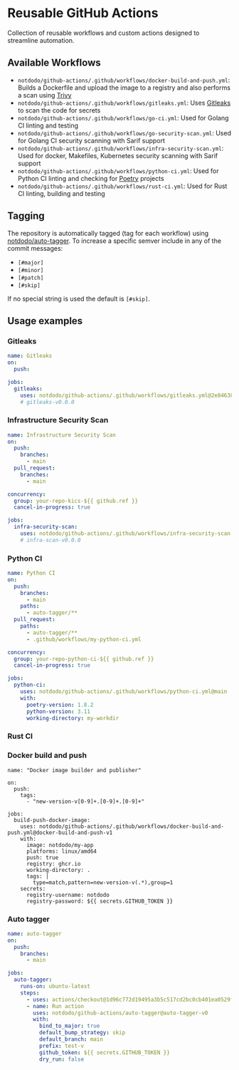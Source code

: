 # Reusable GitHub Actions

Collection of reusable workflows and custom actions designed to streamline automation.

## Available Workflows

- `notdodo/github-actions/.github/workflows/docker-build-and-push.yml`: Builds a Dockerfile and upload the image to a registry and also performs a scan using [Trivy](https://trivy.dev/latest/)
- `notdodo/github-actions/.github/workflows/gitleaks.yml`: Uses [Gitleaks](https://gitleaks.io/index.html) to scan the code for secrets
- `notdodo/github-actions/.github/workflows/go-ci.yml`: Used for Golang CI linting and testing
- `notdodo/github-actions/.github/workflows/go-security-scan.yml`: Used for Golang CI security scanning with Sarif support
- `notdodo/github-actions/.github/workflows/infra-security-scan.yml`: Used for docker, Makefiles, Kubernetes security scanning with Sarif support
- `notdodo/github-actions/.github/workflows/python-ci.yml`: Used for Python CI linting and checking for [Poetry](https://python-poetry.org/) projects
- `notdodo/github-actions/.github/workflows/rust-ci.yml`: Used for Rust CI linting, building and testing

## Tagging

The repository is automatically tagged (tag for each workflow) using [notdodo/auto-tagger](https://github.com/notdodo/github-actions/tree/main/auto-tagger).
To increase a specific semver include in any of the commit messages:

- `[#major]`
- `[#minor]`
- `[#patch]`
- `[#skip]`

If no special string is used the default is `[#skip]`.

## Usage examples

### Gitleaks

```yaml
name: Gitleaks
on:
  push:

jobs:
  gitleaks:
    uses: notdodo/github-actions/.github/workflows/gitleaks.yml@2e84638563b65587b42ba8ab87ccdf1922c412dd
    # gitleaks-v0.0.0
```

### Infrastructure Security Scan

```yaml
name: Infrastructure Security Scan
on:
  push:
    branches:
      - main
  pull_request:
    branches:
      - main

concurrency:
  group: your-repo-kics-${{ github.ref }}
  cancel-in-progress: true

jobs:
  infra-security-scan:
    uses: notdodo/github-actions/.github/workflows/infra-security-scan.yml@2e84638563b65587b42ba8ab87ccdf1922c412dd
    # infra-scan-v0.0.0
```

### Python CI

```yaml
name: Python CI
on:
  push:
    branches:
      - main
    paths:
      - auto-tagger/**
  pull_request:
    paths:
      - auto-tagger/**
      - .github/workflows/my-python-ci.yml

concurrency:
  group: your-repo-python-ci-${{ github.ref }}
  cancel-in-progress: true

jobs:
  python-ci:
    uses: notdodo/github-actions/.github/workflows/python-ci.yml@main
    with:
      poetry-version: 1.8.2
      python-version: 3.11
      working-directory: my-workdir
```

### Rust CI

### Docker build and push

```
name: "Docker image builder and publisher"

on:
  push:
    tags:
      - "new-version-v[0-9]+.[0-9]+.[0-9]+"

jobs:
  build-push-docker-image:
    uses: notdodo/github-actions/.github/workflows/docker-build-and-push.yml@docker-build-and-push-v1
    with:
      image: notdodo/my-app
      platforms: linux/amd64
      push: true
      registry: ghcr.io
      working-directory: .
      tags: |
        type=match,pattern=new-version-v(.*),group=1
    secrets:
      registry-username: notdodo
      registry-password: ${{ secrets.GITHUB_TOKEN }}
```

### Auto tagger

```yaml
name: auto-tagger
on:
  push:
    branches:
      - main

jobs:
  auto-tagger:
    runs-on: ubuntu-latest
    steps:
      - uses: actions/checkout@1d96c772d19495a3b5c517cd2bc0cb401ea0529f
      - name: Run action
        uses: notdodo/github-actions/auto-tagger@auto-tagger-v0
        with:
          bind_to_major: true
          default_bump_strategy: skip
          default_branch: main
          prefix: test-v
          github_token: ${{ secrets.GITHUB_TOKEN }}
          dry_run: false
```
